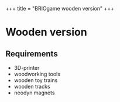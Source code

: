 +++
title = "BRIOgame wooden version"
+++

# Wooden version

## Requirements

* 3D-printer
* woodworking tools
* wooden toy trains
* wooden tracks
* neodyn magnets

